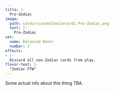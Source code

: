 ```yaml
---
title: |-
  Pro-Zodiac
image: 
  path: cards/scanned/balance/02 Pro-Zodiac.png
  text: |-
    Pro-Zodiac
set:
  name: Balanced Water
  number: 2
effects: 
- |-
  Discard all non-Zodiac cards from play.
flavor-text: |-
  "Zodiac FTW"
---
```

Some actual info about this thing TBA.
